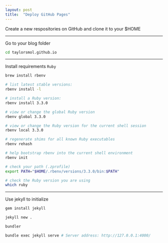 ```yaml
---
layout: post
title:  "Deploy GitHub Pages"
---
```


Create a new respositories on GitHub and clone it to your $HOME

---

Go to your blog folder
``` bash
cd taylorsmol.github.io
```

---

Install requirements `Ruby`
``` bash
brew install rbenv

# list latest stable versions:
rbenv install -l

# install a Ruby version:
rbenv install 3.3.0

# view or change the global Ruby version
rbenv global 3.3.0

# view or change the Ruby version for the current shell session
rbenv local 3.3.0

# regenerate shims for all known Ruby executables
rbenv rehash

# help bootstrap rbenv into the current shell environment
rbenv init

# check your path (.zprofile)
export PATH="$HOME/.rbenv/versions/3.3.0/bin:$PATH"

# check the Ruby version you are using
which ruby
```

---

Use jekyll to initialize
``` bash
gem install jekyll

jekyll new .

bundler

bundle exec jekyll serve # Server address: http://127.0.0.1:4000/
```
